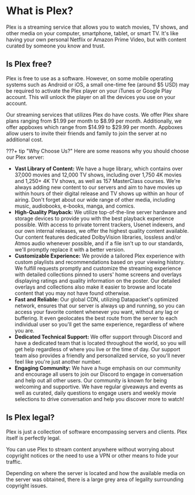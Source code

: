 # What is Plex?

Plex is a streaming service that allows you to watch movies, TV shows, and other media on your computer, smartphone, tablet, or smart TV. It's like having your own personal Netflix or Amazon Prime Video, but with content curated by someone you know and trust.

## Is Plex free?
Plex is free to use as a software. However, on some mobile operating systems such as Android or iOS, a small one-time fee (around $5 USD) may be required to activate the Plex player on your iTunes or Google Play account. This will unlock the player on all the devices you use on your account.

Our streaming services that utilizes Plex do have costs. We offer Plex share plans ranging from $1.99 per month to $8.99 per month. Additionally, we offer appboxes which range from $14.99 to $29.99 per month. Appboxes allow users to invite their friends and family to join the server at no additional cost.

???+ tip "Why Choose Us?"
Here are some reasons why you should choose our Plex server:
- **Vast Library of Content:** We have a huge library, which contains over 37,000 movies and 12,000 TV shows, including over 1,750 4K movies and 1,250+ 4K TV shows, as well as 157 MasterClass courses. We're always adding new content to our servers and aim to have movies up within hours of their digital release and TV shows up within an hour of airing. Don't forget about our wide range of other media, including music, audiobooks, e-books, manga, and comics.
- **High-Quality Playback:** We utilize top-of-the-line server hardware and storage devices to provide you with the best playback experience possible. With access to private torrent trackers, Usenet indexers, and our own internal releases, we offer the highest quality content available. Our content features dedicated DolbyVision libraries, lossless and/or Atmos audio whenever possible, and if a file isn't up to our standards, we'll promptly replace it with a better version.
- **Customizable Experience:** We provide a tailored Plex experience with custom playlists and recommendations based on your viewing history. We fulfill requests promptly and customize the streaming experience with detailed collections pinned to users' home screens and overlays displaying ratings and quality information on the poster. Our detailed overlays and collections also make it easier to browse and locate content that you may not have found otherwise.
- **Fast and Reliable:** Our global CDN, utilizing Datapacket's optimized network, ensures that our server is always up and running, so you can access your favorite content whenever you want, without any lag or buffering. It even geolocates the best route from the server to each individual user so you'll get the same experience, regardless of where you are.
- **Dedicated Technical Support:** We offer support through Discord and have a dedicated team that is located throughout the world, so you will get help regardless of where you live or the time of day. Our support team also provides a friendly and personalized service, so you'll never feel like you're just another number.
- **Engaging Community:** We have a huge emphasis on our community and encourage all users to join our Discord to engage in conversation and help out all other users. Our community is known for being welcoming and supportive. We have regular giveaways and events as well as curated, daily questions to engage users and weekly movie selections to drive conversation and help you discover more to watch!

## Is Plex legal?
Plex is just a collection of software encompassing servers and clients. Plex itself is perfectly legal.

You can use Plex to stream content anywhere without worrying about copyright notices or the need to use a VPN or other means to hide your traffic.

Depending on where the server is located and how the available media on the server was obtained, there is a large grey area of legality surrounding copyright issues.
